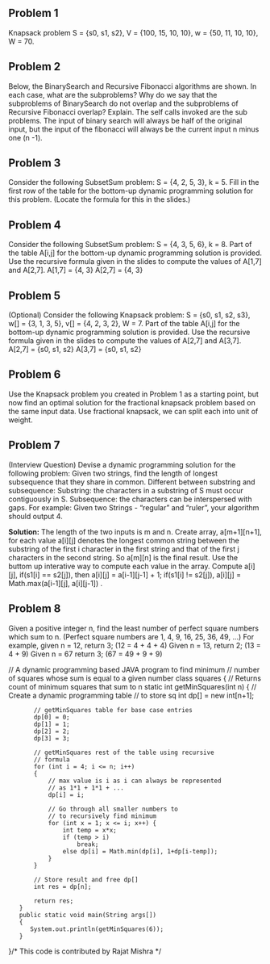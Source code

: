 ## Problem 1
Knapsack problem
S = {s0, s1, s2}, V = {100, 15, 10, 10}, w = {50, 11, 10, 10}, W = 70.

## Problem 2
Below, the BinarySearch and Recursive Fibonacci algorithms are shown. In each case, what are the subproblems? Why do we say that the subproblems of BinarySearch do not overlap and the subproblems of Recursive Fibonacci overlap? Explain.
The self calls invoked are the sub problems.
The input of binary search will always be half of the original input, but the input of the fibonacci will always be the current input n minus one (n -1).

## Problem 3
Consider the following SubsetSum problem: S = {4, 2, 5, 3}, k = 5. Fill in the first row of the table for the bottom-up dynamic programming solution for this problem. (Locate the formula for this in the slides.)

## Problem 4
Consider the following SubsetSum problem: S = {4, 3, 5, 6}, k = 8. Part of the table A[i,j] for the bottom-up dynamic programming solution is provided. Use the recursive formula given in the slides to compute the values of A[1,7] and A[2,7].
A[1,7] = {4, 3}
A[2,7] = {4, 3}

## Problem 5
(Optional) Consider the following Knapsack problem: S = {s0, s1, s2, s3}, w[] = {3, 1, 3, 5}, v[] = {4, 2, 3, 2}, W = 7. Part of the table A[i,j] for the bottom-up dynamic programming solution is provided. Use the recursive formula given in the slides to compute the values of A[2,7] and A[3,7].
A[2,7] = {s0, s1, s2}
A[3,7] = {s0, s1, s2}

## Problem 6
Use the Knapsack problem you created in Problem 1 as a starting point, but now find an optimal solution for the fractional knapsack problem based on the same input data.
Use fractional knapsack, we can split each into unit of weight.

## Problem 7
(Interview Question) Devise a dynamic programming solution for the following problem: Given two strings, find the length of longest subsequence that they share in common.
Different between substring and subsequence:
Substring: the characters in a substring of S must occur contiguously in S. Subsequence: the characters can be interspersed with gaps.
For example: Given two Strings - “regular” and “ruler”, your algorithm should output 4.

**Solution:** The length of the two inputs is m and n. Create array, a[m+1][n+1], for each value a[i][j] denotes the longest common string between the substring of the first i character in the first string and that of the first j characters in the second string. So a[m][n] is the final result.
Use the buttom up interative way to compute each value in the array.
Compute a[i][j], if(s1[i] == s2[j]), then a[i][j] = a[i-1][j-1] + 1; if(s1[i] != s2[j]), a[i][j] = Math.max(a[i-1][j], a[i][j-1]) .

## Problem 8

Given a positive integer n, find the least number of perfect square numbers which sum to n. (Perfect square numbers are 1, 4, 9, 16, 25, 36, 49, ...)
For example, given n = 12, return 3; (12 = 4 + 4 + 4)
Given n = 13, return 2; (13 = 4 + 9)
Given n = 67 return 3; (67 = 49 + 9 + 9)

   // A dynamic programming based JAVA program to find minimum
   // number of squares whose sum is equal to a given number
   class squares
   {
       // Returns count of minimum squares that sum to n
       static int getMinSquares(int n)
       {
           // Create a dynamic programming table
           // to store sq
           int dp[] = new int[n+1];

           // getMinSquares table for base case entries
           dp[0] = 0;
           dp[1] = 1;
           dp[2] = 2;
           dp[3] = 3;

           // getMinSquares rest of the table using recursive
           // formula
           for (int i = 4; i <= n; i++)
           {
               // max value is i as i can always be represented
               // as 1*1 + 1*1 + ...
               dp[i] = i;

               // Go through all smaller numbers to
               // to recursively find minimum
               for (int x = 1; x <= i; x++) {
                   int temp = x*x;
                   if (temp > i)
                       break;
                   else dp[i] = Math.min(dp[i], 1+dp[i-temp]);
               }
           }

           // Store result and free dp[]
           int res = dp[n];

           return res;
       }
       public static void main(String args[])
       {
          System.out.println(getMinSquares(6));
       }
   }/* This code is contributed by Rajat Mishra */